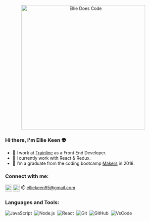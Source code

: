 <div align="center">
	<img width="400" height="400" src="https://media.giphy.com/media/hYAADzQ4wscosOtGpN/giphy.gif" alt="Ellie Does Code">
</div>

### Hi there, I'm Ellie Keen 👽
- 🚆 I work at [Trainline][Trainline] as a Front End Developer.
- 🌱 I currently work with React & Redux.
- 👯 I’m a graduate from the coding bootcamp [Makers][Makers] in 2018.

### Connect with me:

📫 elliekeen95@gmail.com
[<img align="left" alt="Ellie Keen | Instagram" width="22px" src="https://upload.wikimedia.org/wikipedia/commons/thumb/e/e7/Instagram_logo_2016.svg/768px-Instagram_logo_2016.svg.png" />][insta]
[<img align="left" alt="Ellie Keen | LinkedIn" width="22px" src="https://cdn.jsdelivr.net/npm/simple-icons@v3/icons/linkedin.svg" />][linkedin]

### Languages and Tools:

![JavaScript](https://img.shields.io/badge/JS-JavaScript-yellow?logo=javascript)&nbsp;
![Node.js](https://img.shields.io/badge/N-NodeJS-darkgreen?logo=node.js)&nbsp;
![React](https://img.shields.io/badge/R-React-lightblue?logo=react)&nbsp;
![Git](https://img.shields.io/badge/git-Git-grey?logo=git)&nbsp;
![GitHub](https://img.shields.io/badge/GH-GitHub-grey?logo=github&logoColor=white)&nbsp;
![VsCode](https://img.shields.io/badge/vsc-VsCode-blue?logo=vscode&logoColor=white)&nbsp;


[insta]: https://www.instagram.com/elzykeeno/
[linkedin]: https://www.linkedin.com/in/ellie-keen-4993a2123/
[Trainline]: https://www.thetrainline.com/
[vscode]: https://code.visualstudio.com/
[GitHub]: https://github.com/ellie-keen/
[Makers]: https://makers.tech/


